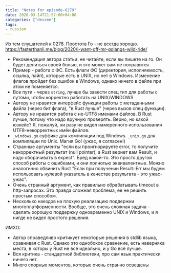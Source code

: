 ```yaml
---
title: "Notes for episode-0279"
date: 2020-03-14T21:57:00+04:00
categories: ["devzen"]
tags:
- russian
---
```


Из тем слушателей к 0278. Простота Го - не всегда хорошо.
https://fasterthanli.me/blog/2020/i-want-off-mr-golangs-wild-ride/

- Рекомендация автора статьи: не читайте, если вы пишете на го. 
  Он будет делиться своей болью, и это может вам не понравится
- Пример - работа с ФС. Есть флаги ФС (директория, исполняемость, ссылка, пайп), которые есть в UNIX, но нет в Windows. Изменение флагов пройдет без ошибок в Windows, однако ничего в файле при этом не поменяется.
- Все пути - через `string`, лучше бы завести спец тип для работы с путями, чтобы корректно работать на UNIX/WINDOWS
- Автору не нравится интерфейс функции работы с метаданными файла (через бит флага), "в Rust лучше" (через вызов спец функции).
- Автору не нравится работа с не-UTF8 именами файлов. В Rust лучше, потому что надо вручную проверять. Верно, но какой юзкейс? Я, пожалуй, ни разу не видел намеренного использования UTF8-некорректных имён файлов.
- `_windows.go` суффикс для компиляции под Windows. `_unix.go` для компиляции по Unix. Магия Go! (ужас, я согласен!)
- Странные аргументы "если вы проигнорируете error, то получите некорректный результат (null pointer), а Rust вернет вам Result<Metadata>, и надо оборачивать в expect". Бред какой-то. Это просто другой способ работы с ошибками, и они полнотью эквивалентные. Можно аналогично обвинить Rust "Если при получении Result::Err мы будем использовать нулевой указатель в качестве результата - это ужас-ужас".
- Очень странный аргумент, как правильно обрабатывать timeout в http-запросах. Это правда сложная проблема, ее не решить простым способом.
- Несколько наездов на плохую реализацию поддержки многоплатформенности. Вообще, это очень сложная задача - сделать хорошую поддержку одновременно UNIX и Windows, и я нигде не видел простого решения.
  
ИМХО:
- Автор справедливо критикует некоторые решения в stdlib языка, сравнивая с Rust. Однако это однобокое сравнение, есть наверняка места, в которы у Rust не всё идеально, и у Go всё лучше.
- Вся критика - стандартной библиотеки, про сам язык практически ничего нет.
- Много спорных моментов, которые очень странно освещены